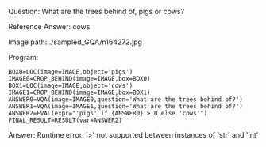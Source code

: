 Question: What are the trees behind of, pigs or cows?

Reference Answer: cows

Image path: ./sampled_GQA/n164272.jpg

Program:

```
BOX0=LOC(image=IMAGE,object='pigs')
IMAGE0=CROP_BEHIND(image=IMAGE,box=BOX0)
BOX1=LOC(image=IMAGE,object='cows')
IMAGE1=CROP_BEHIND(image=IMAGE,box=BOX1)
ANSWER0=VQA(image=IMAGE0,question='What are the trees behind of?')
ANSWER1=VQA(image=IMAGE1,question='What are the trees behind of?')
ANSWER2=EVAL(expr="'pigs' if {ANSWER0} > 0 else 'cows'")
FINAL_RESULT=RESULT(var=ANSWER2)
```
Answer: Runtime error: '>' not supported between instances of 'str' and 'int'

